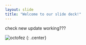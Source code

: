 ```yaml
---
layout: slide
title: "Welcome to our slide deck!"
---
```


check new update working???

![octofez](https://octodex.github.com/images/octofez.png)
{: .center}

